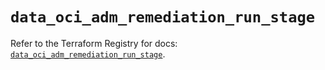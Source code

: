 # `data_oci_adm_remediation_run_stage`

Refer to the Terraform Registry for docs: [`data_oci_adm_remediation_run_stage`](https://registry.terraform.io/providers/oracle/oci/7.19.0/docs/data-sources/adm_remediation_run_stage).
